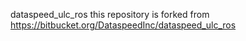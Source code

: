 dataspeed_ulc_ros
this repository is forked from https://bitbucket.org/DataspeedInc/dataspeed_ulc_ros
